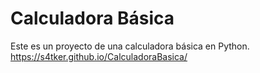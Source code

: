 # Calculadora Básica
Este es un proyecto de una calculadora básica en Python.
https://s4tker.github.io/CalculadoraBasica/
